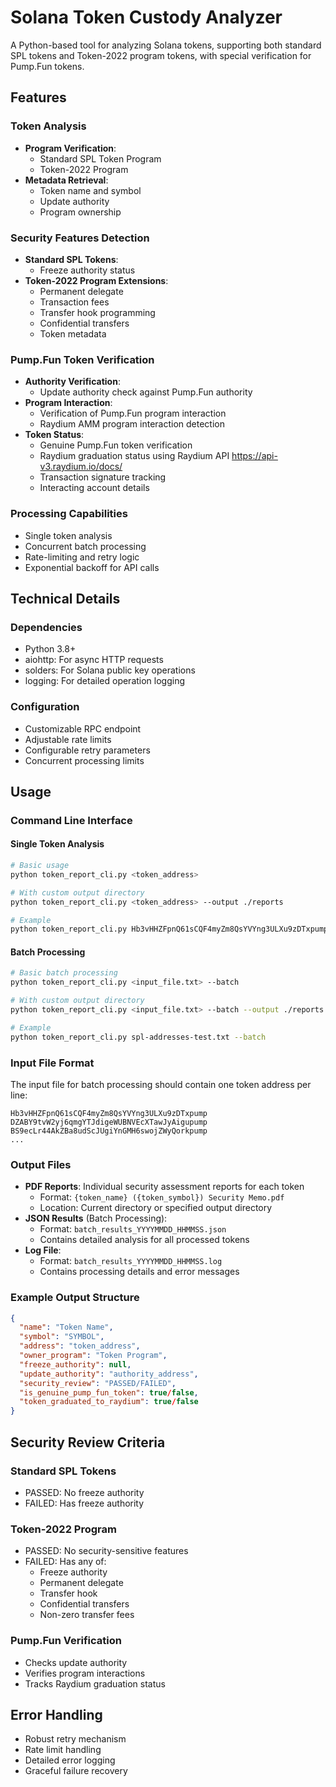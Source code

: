 # Solana Token Custody Analyzer

A Python-based tool for analyzing Solana tokens, supporting both standard SPL tokens and Token-2022 program tokens, with special verification for Pump.Fun tokens.

## Features

### Token Analysis
- **Program Verification**:
  - Standard SPL Token Program
  - Token-2022 Program
- **Metadata Retrieval**:
  - Token name and symbol
  - Update authority
  - Program ownership

### Security Features Detection
- **Standard SPL Tokens**:
  - Freeze authority status
- **Token-2022 Program Extensions**:
  - Permanent delegate
  - Transaction fees
  - Transfer hook programming
  - Confidential transfers
  - Token metadata

### Pump.Fun Token Verification
- **Authority Verification**:
  - Update authority check against Pump.Fun authority
- **Program Interaction**:
  - Verification of Pump.Fun program interaction
  - Raydium AMM program interaction detection
- **Token Status**:
  - Genuine Pump.Fun token verification
  - Raydium graduation status using Raydium API https://api-v3.raydium.io/docs/
  - Transaction signature tracking
  - Interacting account details

### Processing Capabilities
- Single token analysis
- Concurrent batch processing
- Rate-limiting and retry logic
- Exponential backoff for API calls

## Technical Details

### Dependencies
- Python 3.8+
- aiohttp: For async HTTP requests
- solders: For Solana public key operations
- logging: For detailed operation logging

### Configuration
- Customizable RPC endpoint
- Adjustable rate limits
- Configurable retry parameters
- Concurrent processing limits

## Usage

### Command Line Interface

#### Single Token Analysis
```bash
# Basic usage
python token_report_cli.py <token_address>

# With custom output directory
python token_report_cli.py <token_address> --output ./reports

# Example
python token_report_cli.py Hb3vHHZFpnQ61sCQF4myZm8QsYVYng3ULXu9zDTxpump
```

#### Batch Processing
```bash
# Basic batch processing
python token_report_cli.py <input_file.txt> --batch

# With custom output directory
python token_report_cli.py <input_file.txt> --batch --output ./reports

# Example
python token_report_cli.py spl-addresses-test.txt --batch
```

### Input File Format
The input file for batch processing should contain one token address per line:
```text
Hb3vHHZFpnQ61sCQF4myZm8QsYVYng3ULXu9zDTxpump
DZABY9tvW2yj6qmgYTJdigeWUBNVEcXTawJyAigupump
BS9ecLr44AkZBa8udScJUgiYnGMH6swojZWyQorkpump
...
```

### Output Files
- **PDF Reports**: Individual security assessment reports for each token
  - Format: `{token_name} ({token_symbol}) Security Memo.pdf`
  - Location: Current directory or specified output directory
- **JSON Results** (Batch Processing):
  - Format: `batch_results_YYYYMMDD_HHMMSS.json`
  - Contains detailed analysis for all processed tokens
- **Log File**:
  - Format: `batch_results_YYYYMMDD_HHMMSS.log`
  - Contains processing details and error messages

### Example Output Structure
```json
{
  "name": "Token Name",
  "symbol": "SYMBOL",
  "address": "token_address",
  "owner_program": "Token Program",
  "freeze_authority": null,
  "update_authority": "authority_address",
  "security_review": "PASSED/FAILED",
  "is_genuine_pump_fun_token": true/false,
  "token_graduated_to_raydium": true/false
}
```

## Security Review Criteria

### Standard SPL Tokens
- PASSED: No freeze authority
- FAILED: Has freeze authority

### Token-2022 Program
- PASSED: No security-sensitive features
- FAILED: Has any of:
  - Freeze authority
  - Permanent delegate
  - Transfer hook
  - Confidential transfers
  - Non-zero transfer fees

### Pump.Fun Verification
- Checks update authority
- Verifies program interactions
- Tracks Raydium graduation status

## Error Handling
- Robust retry mechanism
- Rate limit handling
- Detailed error logging
- Graceful failure recovery
